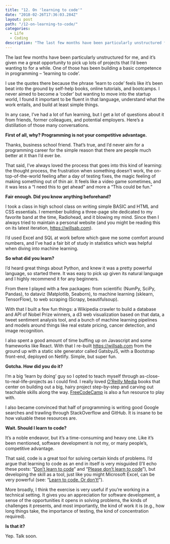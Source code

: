 ```yaml
---
title: "12. On 'learning to code'"
date: "2018-02-26T17:36:03.284Z"
layout: post
path: "/12-on-learning-to-code/"
categories:
  - Life
  - Coding
description: "The last few months have been particularly unstructured for me, and it’s given me a great opportunity to pick up lots of projects that I’d been wanting to for a while. One of those has been building a basic competence in programming – ‘learning to code’."
---
```

The last few months have been particularly unstructured for me, and it’s given me a great opportunity to pick up lots of projects that I’d been wanting to for a while. One of those has been building a basic competence in programming – ‘learning to code’.

I use the quotes there because the phrase ‘learn to code’ feels like it’s been beat into the ground by self-help books, online tutorials, and bootcamps. I never aimed to become a ‘coder’ but wanting to move into the startup world, I found it important to be fluent in that language, understand what the work entails, and build at least simple things.

In any case, I’ve had a lot of fun learning, but I get a lot of questions about it from friends, former colleagues, and potential employers. Here’s a distillation of those many conversations.

<b>First of all, why? Programming is not your competitive advantage.</b>

Thanks, business school friend. That’s true, and I’d never aim for a programming career for the simple reason that there are people much better at it than I’d ever be.

That said, I’ve always loved the process that goes into this kind of learning: the thought process, the frustration when something doesn’t work, the on-top-of-the-world feeling after a day of testing fixes, the magic feeling of making something out of thin air. It feels like a video game sometimes, and it was less a “I need this to get ahead” and more a “This could be fun.”

<b>Fair enough. Did you know anything beforehand?</b>

I took a class in high school class on writing simple BASIC and HTML and CSS essentials. I remember building a three-page site dedicated to my favorite band at the time, Radiohead, and it blowing my mind. Since then I always tried to maintain a personal website (and you might be reading this on its latest iteration, https://willsab.com).

I’d used Excel and SQL at work before which gave me some comfort around numbers, and I’ve had a fair bit of study in statistics which was helpful when diving into machine learning.

<b>So what did you learn?</b>

I’d heard great things about Python, and knew it was a pretty powerful language, so started there. It was easy to pick up given its natural language and I highly recommend it for any beginners.

From there I played with a few packages: from scientific (NumPy, SciPy, Pandas), to dataviz (Matplotlib, Seaborn), to machine learning (sklearn, TensorFlow), to web scraping (Scrapy, beautifulsoup).

With that I built a few fun things: a Wikipedia crawler to build a database and API of Nobel Prize winners, a d3 web visualization based on that data, a tweet sentiment analysis tool, and a bunch of machine learning pipelines and models around things like real estate pricing, cancer detection, and image recognition. 

I also spent a good amount of time buffing up on Javascript and some frameworks like React. With that I re-built https://willsab.com from the ground up with a static site generator called GatsbyJS, with a Bootstrap front-end, deployed on Netlify. Simple, but super fun.

<b>Gotcha. How did you do it?</b>

I’m a big ‘learn by doing’ guy so I opted to teach myself through as-close-to-real-life-projects as I could find. I really loved <a href="https://www.oreilly.com/">O’Reilly Media</a> books that center on building out a big, hairy project step-by-step and carving out teachable skills along the way. <a href="https://www.freecodecamp.org/">FreeCodeCamp</a> is also a fun resource to play with.

I also became convinced that half of programming is writing good Google searches and trawling through StackOverflow and GitHub. It is insane to be how valuable these resources are.

<b>Wait. Should I learn to code?</b>

It’s a noble endeavor, but it’s a time-consuming and heavy one. Like it’s been mentioned, software development is not my, or many people’s, competitive advantage.

That said, code is a great tool for solving certain kinds of problems. I’d argue that learning to code as an end in itself is very misguided (I’ll echo these posts: “<a href="http://ryanhoover.me/post/67471168540/dont-learn-to-code">Don’t learn to code</a>” and “<a href="https://blog.codinghorror.com/please-dont-learn-to-code/">Please don’t learn to code</a>”), but developing the skill as a tool, just like you might Microsoft Excel, can be very powerful (see: “<a href="http://whoo.ps/2013/03/11/learn-to-code-or-dont">Learn to code. Or don’t!</a>”).

More broadly, I think the exercise is very useful if you’re working in a technical setting. It gives you an appreciation for software development, a sense of the opportunities it opens in solving problems, the kinds of challenges it presents, and most importantly, the kind of work it is (e.g., how long things take, the importance of testing, the kind of concentration required).

<b>Is that it?</b>

Yep. Talk soon.
